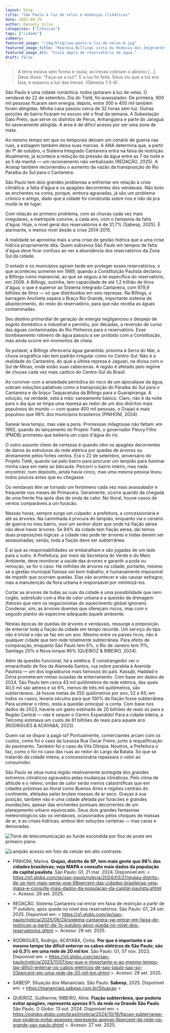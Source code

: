 ```yaml
---
layout: blog
title: "São Paulo à luz de velas e mudanças climáticas"
date: 2025-09-29
author: Daniely Silva
categories: ["Crônicas"]
tags: ["cidade"]
summary:
featured_image: "/img/blog/sao-paulo-a-luz-de-velas-6.jpg"
featured_image_title: "Represa Billings vista da Rodovia dos Imigrantes."
featured_image_alt: "Vista ampla de reservatório de água."
draft: false
---
```


> A terra estava sem forma e vazia; as trevas cobriam o abismo [...]. Deus disse: "Faça-se a luz!". E a luz foi feita. Deus viu que a luz era boa, e separou a luz das trevas. (Gênesis 1:3-4)

São Paulo é uma cidade romântica: todos jantaram à luz de velas. O vendaval do 22 de setembro, Dia do Tietê, foi avassalador. De primeira, 900 mil pessoas ficaram sem energia; depois, entre 300 e 400 mil também foram atingidas. Minha casa passou cerca de 32 horas sem luz. Outras porções do bairro ficaram no escuro até o final da semana. A Subestação Gato Preto, que serve os distritos de Perus, Anhangüera e parte do Jaraguá foi severamente atingida. A área é de difícil acesso por ser uma zona de mata.

Ao mesmo tempo em que os temporais deixam um cenário de guerra nas ruas, a estiagem também deixa suas marcas. A ANA determina que, a partir do 1º de outubro, o Sistema Integrado Cantareira entra na faixa de restrição. Atualmente, já acontece a redução da pressão da água entre as 7 da noite e as 5 da manhã — um racionamento não verbalizado (REDAÇÃO, 2025). A Arsesp também recomendou o aumento da vazão da transposição do Rio Paraíba do Sul para o Cantareira.

São Paulo tem dois grandes problemas a enfrentar em relação à crise climática: a falta d'água e os apagões decorrentes dos vendavais. Não boto as enchentes na conta, porque, embora agravadas, já são um problema crônico e antigo, dado que a cidade foi construída sobre rios e não dá pra mudá-la de lugar.

Com relação ao primeiro problema, com as chuvas cada vez mais irregulares, a metrópole convive, a cada ano, com o fantasma da falta d'água. Hoje, o nível geral dos reservatórios é de 31,7% (Sabesp, 2025). É alarmante, o menos nível desde a crise 2014-2015.

A realidade se aproxima mais a uma crise de gestão hídrica que a uma crise hídrica propriamente dita. Quem sobrevoa São Paulo em tempos de falta d'água deve ficar confuso ao ver a abundância dos reservatórios da Zona Sul da cidade.

O estado e os municípios agiram tarde em proteger esses reservatórios, o que aconteceu somente em 1989, quando a Constituição Paulista declarou a Billings como manancial, ao que se seguiu a lei específica do reservatório, em 2009. A Billings, sozinha, tem capacidade de até 1,2 trilhão de litros d'água, o que é superior ao Sistema integrado Cantareira, com 979,9 bilhões de litros — só que distribuídos em seis represas. Na Billings, a barragem Anchieta separa o Braço Rio Grande, importante sistema de abastecimento, do resto do reservatório, para que não receba as águas contaminadas.

Seu destino primordial de geração de energia negligenciou o despejo de esgoto doméstico e industrial e permitiu, por décadas, a reversão de curso das águas contaminadas do Rio Pinheiros para o reservatório. Esse bombeamento rotineiro de água passou a ser proibido com a Constituição, mas ainda ocorre em momentos de cheia.

Se potável, a Billings ofereceria água garantida: próxima à Serra do Mar, a chuva orográfica não tem padrão irregular como no Centro-Sul. Não é a realidade do Cantareira, do qual a última represa é Jaguari, na divisa com o Sul de Minas, onde estão suas cabeceiras. A região é afetado pelo regime de chuvas cada vez mais caótico do Centro-Sul do Brasil.

Ao conviver com a ansiedade periódica do risco de um apocalipse da água, sobram soluções paliativas como a transposição do Paraíba do Sul para o Cantareira e do braço Taquacetuba da Billings para a Guarapiranga. A solução, na verdade, está à mão: saneamento básico. Claro, não é da noite para o dia que se limpa uma represa ao redor de um dos distritos mais populosos do mundo — com quase 400 mil pessoas, o Grajaú é mais populoso que 98% dos municípios brasileiros (PINHONI, 2024).

Sanear leva tempo, mas vale a pena. Promessas milagrosas não faltam: em 1992, quando do lançamento do Projeto Tietê, o governador Fleury Filho (PMDB) prometeu que beberia um copo d'água do rio.

O outro assunto cheio de certezas é quando vêm os apagões decorrentes de danos às estruturas da rede elétrica por quedas de árvores ou diretamente pelos fortes ventos. Era o 22 de setembro, aniversário do Projeto Tietê, quando saí pelo bairro para procurar um lampião para iluminar minha casa em meio ao blecaute. Percorri o bairro inteiro, mas nada encontrei; num depósito, ainda havia cinco, mas uma mesma pessoa levou todos poucos antes que eu chegasse.

Os vendavais têm se tornado um fenômeno cada vez mais avassalador e frequente nos meses de Primavera. Geralmente, ocorre quando da chegada de uma frente fria após dias de onda de calor. No litoral, houve casos de ventos comparáveis a um furacão.

Nessas horas, sempre surge um culpado: a prefeitura, a concessionária e até as árvores. Na caminhada à procura do lampião, enquanto via o cenário de guerra no meu bairro, ouvi um senhor dizer que onde há fiação aérea não deve haver árvores. Se 94% da cidade tem fiação aérea, daí temos duas proposições lógicas: a cidade não pode ter árvores e todas devem ser assassinadas; senão, toda a fiação deve ser subterrânea.

É aí que as responsabilidades se embaralham e são jogadas de um lado para o outro. A Prefeitura, por meio da Secretaria do Verde e do Meio Ambiente, deve monitorar a saúde das árvores e garantir a poda ou remoção, se for o caso. Há milhões de árvores na cidade, portanto, mesmo se a gestão municipal fizesse um bom trabalho, é humanamente impossível de impedir que ocorram quedas. Elas vão acontecer e vão causar estragos; mas a manutenção da flora urbana é responsável por minimizá-los.

Cortar as árvores de todas as ruas da cidade é uma possibilidade que nem cogito, sobretudo com a ilha de calor urbana e a questão da drenagem (fatores que nem os negacionistas do aquecimento global ignoram). Condenar, sim, as árvores doentes que ofereçam riscos, mas com o seguido plantio de espécime adequado àquele ambiente.

Nestas épocas de quedas de árvores e vendavais, ressurge a preposição de enterrar toda a fiação da cidade em tempo recorde. Um serviço do tipo não é trivial e não se faz em um ano. Mesmo entre os países ricos, não é qualquer cidade que tem rede totalmente subterrânea. Para efeito de comparação, enquanto São Paulo tem 6%, o Rio de Janeiro tem 11%, Santiago 20% e Nova Iorque 86% (QUEIROZ & RIBEIRO, 2024).

Além da questão funcional, há a estética. É constrangedor ver o emaranhado de fios da Alameda Santos, rua nobre paralela à Avenida Paulista — um dos logradouros mais famosos do país. Kassab, Haddad e Dória prometeram metas ousadas de enterramento. Com base em dados de 2024, São Paulo tem cerca 43 mil quilômetros de rede elétrica, das quais 40,5 mil são aéreos e só 6%, menos de três mil quilômetros, são subterrâneos. Já houve metas de 250 quilômetros por ano, 52 e 65; em todos os casos, levaria séculos para que 100% da fiação fosse subterrânea. Para acelerar o ritmo, resta a questão principal: a conta. Com base nos dados de 2023, haveria um gasto estimado de 20 bilhões de reais só para a Região Central — não é sequer o Centro Expandido! Para a cidade inteira, a Telcomp estimava um custo de 81 bilhões de reais para aquele ano (RODRIGUES & ACAYABA, 2023).

Quem vai se dispor a pagá-la? Pontualmente, comerciantes arcam com os custos, como foi o caso da luxuosa Rua Oscar Freire, junto à requalificação do pavimento. Também foi o caso da Vila Olímpia. Noutros, a Prefeitura o faz, como o foi no caso das ruas ao redor do Largo da Batata. Só que se tratando da cidade inteira, a concessionária repassará o valor ao consumidor.

São Paulo se situa numa região relativamente protegida dos grandes extremos climáticos agravados pelas mudanças climáticas. Pelo clima de altitude e o relevo, ondas de calor serão menos catastróficas que em cidades próximas ao litoral como Buenos Aires e regiões centrais do continente, afetadas pelas brutais massas de ar seco. Graças à sua posição, também não é uma cidade afetada por furacões e grandes inundações, apesar das enchentes pontuais decorrentes de um planejamento urbano equivocado. Seus dois grandes fantasmas meteorológicos são os vendavais, ocasionados pelos choques de massas de ar, e as crises hídricas; ambos têm soluções certeiras — mas caras e demoradas.

![Torre de telecomunicação ao funde escondida por fios de poste em primeiro plano.](/img/blog/sao-paulo-a-luz-de-velas-2.jpg "Torre da Globo atrás do caos de fios.")

![Lampião acesso em foto de celular em alto contraste.](/img/blog/sao-paulo-a-luz-de-velas-3.jpg "Lampião na crise.")

* PINHONI, Marina. **Grajaú, distrito de SP, tem mais gente que 98% das cidades brasileiras; veja MAPA e consulte mais dados da população da capital paulista**. São Paulo: G1, 21 mar. 2024. Disponível em: < https://g1.globo.com/sp/sao-paulo/noticia/2024/03/21/grajau-distrito-de-sp-tem-mais-gente-que-98percent-das-cidades-brasileiras-veja-mapa-e-consulte-mais-dados-da-populacao-da-capital-paulista.ghtml >. Acesso: 29 set. 2025.

* REDAÇÃO. Sistema Cantareira vai entrar em faixa de restrição a partir de 1º outubro, após queda no nível dos reservatórios. São Paulo: G1, 24 set. 2025. Disponível em: < https://g1.globo.com/sp/sao-paulo/noticia/2025/09/24/sistema-cantareira-vai-entrar-em-faixa-de-restricao-a-partir-de-1o-outubro-apos-queda-no-nivel-dos-reservatorios.ghtml >. Acesso: 29 set. 2025.

* RODRIGUES, Rodrigo; ACAYABA, Cíntia. **Por que é importante e ao mesmo tempo tão difícil enterrar os cabos elétricos de São Paulo; são só 0,3% em uma rede de 20 mil km**. São Paulo: G1, 07 nov. 2023. Disponível em: < https://g1.globo.com/sp/sao-paulo/noticia/2023/11/07/por-que-e-importante-e-ao-mesmo-tempo-tao-dificil-enterrar-os-cabos-eletricos-de-sao-paulo-sao-so-03percent-em-uma-rede-de-20-mil-km.ghtml >. Acesso: 29 set. 2025.

* SABESP. Situação dos Mananciais. São Paulo: **Sabesp**, 2025. Disponível em: < https://mananciais.sabesp.com.br/Situacao >

* QUEIROZ, Guilherme; RIBEIRO, Aline. **Fiação subterrânea, que poderia evitar apagões, representa apenas 6% da rede na Grande São Paulo**. São Paulo, O Globo: 13 out. 2024. Disponível em: < https://oglobo.globo.com/brasil/noticia/2024/10/16/fiacao-subterranea-que-poderia-evitar-apagoes-representa-apenas-6percent-da-rede-na-grande-sao-paulo.ghtml >. Acesso: 27 set. 2025.
